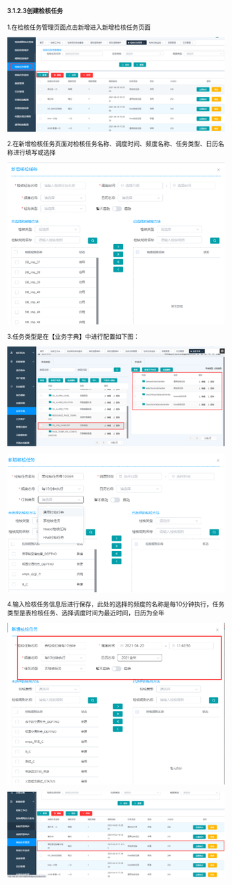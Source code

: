 #### 3.1.2.3创建检核任务

 1.在检核任务管理页面点击新增进入新增检核任务页面

![image-20210420112744636](3.1.2.3%E5%88%9B%E5%BB%BA%E6%A3%80%E6%A0%B8%E4%BB%BB%E5%8A%A1.assets/image-20210420112744636.png)

2.在新增检核任务页面对检核任务名称、调度时间、频度名称、任务类型、日历名称进行填写或选择

![image-20210420112652467](3.1.2.3%E5%88%9B%E5%BB%BA%E6%A3%80%E6%A0%B8%E4%BB%BB%E5%8A%A1.assets/image-20210420112652467.png)

3.任务类型是在【业务字典】中进行配置如下图：

![image-20210420113635934](3.1.2.3%E5%88%9B%E5%BB%BA%E6%A3%80%E6%A0%B8%E4%BB%BB%E5%8A%A1.assets/image-20210420113635934.png)

![image-20210420113054949](3.1.2.3%E5%88%9B%E5%BB%BA%E6%A3%80%E6%A0%B8%E4%BB%BB%E5%8A%A1.assets/image-20210420113054949.png)

4.输入检核任务信息后进行保存，此处的选择的频度的名称是每10分钟执行，任务类型是表检核任务、选择调度时间为最近时间，日历为全年

![image-20210420114121740](3.1.2.3%E5%88%9B%E5%BB%BA%E6%A3%80%E6%A0%B8%E4%BB%BB%E5%8A%A1.assets/image-20210420114121740.png)

![image-20210420114221543](3.1.2.3%E5%88%9B%E5%BB%BA%E6%A3%80%E6%A0%B8%E4%BB%BB%E5%8A%A1.assets/image-20210420114221543.png)